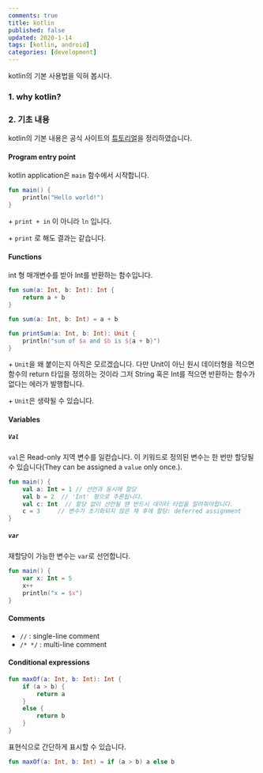 ```yaml
---
comments: true
title: kotlin
published: false
updated: 2020-1-14
tags: [kotlin, android]
categories: [development]
---
```

kotlin의 기본 사용법을 익혀 봅시다.



### 1. why kotlin?



### 2. 기초 내용

kotlin의 기본 내용은 공식 사이트의 [튜토리얼](https://kotlinlang.org/docs/tutorials/)을 정리하였습니다.

#### Program entry point

kotlin application은 `main` 함수에서 시작합니다.

```kotlin
fun main() {
    println("Hello world!")
}
```

\+ `print + in` 이 아니라 `ln` 입니다.

\+ `print` 로 해도 결과는 같습니다.

#### Functions

int 형 매개변수를 받아 Int를 반환하는 함수입니다.

```kotlin
fun sum(a: Int, b: Int): Int {
    return a + b
}
```

```kotlin
fun sum(a: Int, b: Int) = a + b
```

```kotlin
fun printSum(a: Int, b: Int): Unit {
    println("sum of $a and $b is ${a + b}")
}
```

\+ `Unit`을 왜 붙이는지 아직은 모르겠습니다. 다만 Unit이 아닌 원시 데이터형을 적으면 함수의 return 타입을 정의하는 것이라 그저 String 혹은 Int를 적으면 반환하는 함수가 없다는 에러가 발행합니다.

\+ `Unit`은 생략될 수 있습니다.

#### Variables

##### `Val`

`val`은 Read-only 지역 변수를 일컫습니다. 이 키워드로 정의된 변수는 한 번만 할당될 수 있습니다(They can be assigned a `value` only once.).

```kotlin
fun main() {
    val a: Int = 1 // 선언과 동시에 할당
    val b = 2  // 'Int' 형으로 추론됩니다.
    val c: Int  // 할당 없이 선언될 땐 반드시 데이터 타입을 알려줘야합니다.
    c = 3     // 변수가 초기화되지 않은 채 후에 할당: deferred assignment
}
```

##### `var`

재할당이 가능한 변수는 `var`로 선언합니다. 

```kotlin
fun main() {
    var x: Int = 5
    x++
   	println("x = $x")
}
```

#### Comments

- `//` : single-line comment
- `/* */` : multi-line  comment

#### Conditional expressions

```kotlin
fun maxOf(a: Int, b: Int): Int {
    if (a > b) {
        return a
    }
    else {
        return b
    }
}
```

표현식으로 간단하게 표시할 수 있습니다.

```kotlin
fun maxOf(a: Int, b: Int) = if (a > b) a else b
```

